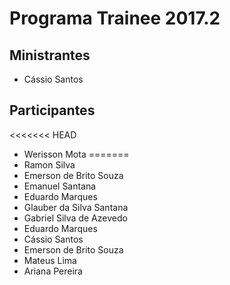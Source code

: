 # Programa Trainee 2017.2

## Ministrantes
- Cássio Santos

## Participantes

<<<<<<< HEAD
- Werisson Mota
=======
- Ramon Silva
- Emerson de Brito Souza
- Emanuel Santana
- Eduardo Marques
- Glauber da Silva Santana
- Gabriel Silva de Azevedo
- Eduardo Marques
- Cássio Santos
- Emerson de Brito Souza
- Mateus Lima
- Ariana Pereira

